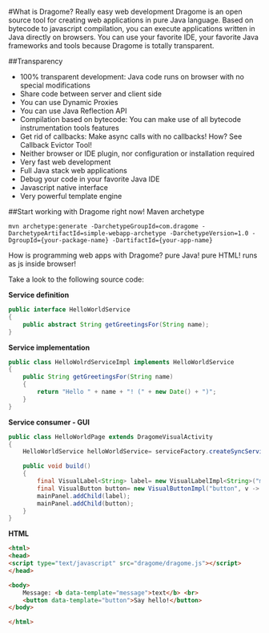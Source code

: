 #What is Dragome?
Really easy web development
Dragome is an open source tool for creating web applications in pure Java language.
Based on bytecode to javascript compilation, you can execute applications written in Java directly on browsers.
You can use your favorite IDE, your favorite Java frameworks and tools because Dragome is totally transparent.


##Transparency
* 100% transparent development: Java code runs on browser with no special modifications
* Share code between server and client side
* You can use Dynamic Proxies
* You can use Java Reflection API
* Compilation based on bytecode: You can make use of all bytecode instrumentation tools features
* Get rid of callbacks: Make async calls with no callbacks! How? See Callback Evictor Tool!
* Neither browser or IDE plugin, nor configuration or installation required
* Very fast web development
* Full Java stack web applications
* Debug your code in your favorite Java IDE
* Javascript native interface
* Very powerful template engine



##Start working with Dragome right now!
Maven archetype

```shell
mvn archetype:generate -DarchetypeGroupId=com.dragome -DarchetypeArtifactId=simple-webapp-archetype -DarchetypeVersion=1.0 -DgroupId={your-package-name} -DartifactId={your-app-name}
```


How is programming web apps with Dragome?
     pure Java! pure HTML! runs as js inside browser!

Take a look to the following source code:

**Service definition**
``` Java
public interface HelloWorldService
{
	public abstract String getGreetingsFor(String name);
}
```

**Service implementation**
``` Java
public class HelloWolrdServiceImpl implements HelloWorldService
{
	public String getGreetingsFor(String name)
	{
		return "Hello " + name + "! (" + new Date() + ")";
	}
}
```

**Service consumer - GUI**
``` Java
public class HelloWorldPage extends DragomeVisualActivity
{
	HelloWorldService helloWorldService= serviceFactory.createSyncService(HelloWorldService.class);

	public void build()
	{
		final VisualLabel<String> label= new VisualLabelImpl<String>("message");
		final VisualButton button= new VisualButtonImpl("button", v -> label.setValue(helloWorldService.getGreetingsFor("World")));
		mainPanel.addChild(label);
		mainPanel.addChild(button);
	}
}
```

**HTML**
``` Html
<html>
<head>
<script type="text/javascript" src="dragome/dragome.js"></script>
</head>

<body>
	Message: <b data-template="message">text</b> <br>
	<button data-template="button">Say hello!</button>
</body>

</html>
```

